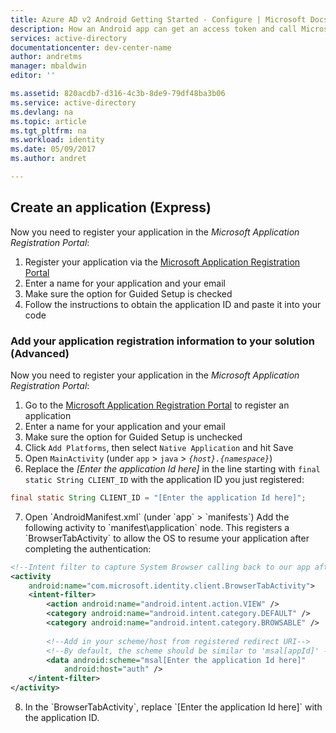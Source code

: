 ```yaml
---
title: Azure AD v2 Android Getting Started - Configure | Microsoft Docs
description: How an Android app can get an access token and call Microsoft Graph API or APIs that require access tokens from Azure Active Directory v2 endpoint
services: active-directory
documentationcenter: dev-center-name
author: andretms
manager: mbaldwin
editor: ''

ms.assetid: 820acdb7-d316-4c3b-8de9-79df48ba3b06
ms.service: active-directory
ms.devlang: na
ms.topic: article
ms.tgt_pltfrm: na
ms.workload: identity
ms.date: 05/09/2017
ms.author: andret

---
```


## Create an application (Express)
Now you need to register your application in the *Microsoft Application Registration Portal*:
1. Register your application via the [Microsoft Application Registration Portal](https://apps.dev.microsoft.com/portal/register-app?appType=mobileAndDesktopApp&appTech=android&step=configure)
2.	Enter a name for your application and your email
3.	Make sure the option for Guided Setup is checked
4.	Follow the instructions to obtain the application ID and paste it into your code

### Add your application registration information to your solution (Advanced)
Now you need to register your application in the *Microsoft Application Registration Portal*:
1. Go to the [Microsoft Application Registration Portal](https://apps.dev.microsoft.com/portal/register-app) to register an application
2. Enter a name for your application and your email 
3. Make sure the option for Guided Setup is unchecked
4. Click `Add Platforms`, then select `Native Application` and hit Save
5.	Open `MainActivity` (under `app` > `java` > *`{host}.{namespace}`*)
6.	Replace the *[Enter the application Id here]* in the line starting with `final static String CLIENT_ID` with the application ID you just registered:

```java
final static String CLIENT_ID = "[Enter the application Id here]";
```
<!-- Workaround for Docs conversion bug -->
<ol start="7">
<li>
Open `AndroidManifest.xml` (under `app` > `manifests`)
Add the following activity to `manifest\application` node. This registers a `BrowserTabActivity` to allow the OS to resume your application after completing the authentication:
</li>
</ol>

```xml
<!--Intent filter to capture System Browser calling back to our app after Sign In-->
<activity
    android:name="com.microsoft.identity.client.BrowserTabActivity">
    <intent-filter>
        <action android:name="android.intent.action.VIEW" />
        <category android:name="android.intent.category.DEFAULT" />
        <category android:name="android.intent.category.BROWSABLE" />
        
        <!--Add in your scheme/host from registered redirect URI-->
        <!--By default, the scheme should be similar to 'msal[appId]' -->
        <data android:scheme="msal[Enter the application Id here]"
            android:host="auth" />
    </intent-filter>
</activity>
```
<!-- Workaround for Docs conversion bug -->
<ol start="8">
<li>
In the `BrowserTabActivity`, replace `[Enter the application Id here]` with the application ID.
</li>
</ol>
